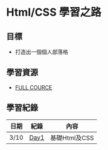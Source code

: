 # Html/CSS 學習之路

## 目標
* 打造出一個個人部落格

## 學習資源
* [FULL COURCE](https://www.youtube.com/watch?v=G3e-cpL7ofc&list=WL&index=3&t=4381s)

## 學習紀錄
|日期|紀錄|內容|
|-|-|-|
|3/10|[Day1](Day1.md)|基礎Html及CSS|
